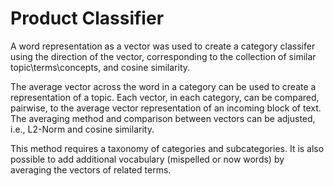 # Product Classifier

A word representation as a vector was used to create a category classifer using the direction of the vector, corresponding to the collection of similar topic\terms\concepts, and cosine similarity.

The average vector across the word in a category can be used to create a representation of a topic. Each vector, in each category, can be compared, pairwise, to the average vector representation of an incoming block of text. The averaging method and comparison between vectors can be adjusted, i.e., L2-Norm and cosine similarity.

This method requires a taxonomy of categories and subcategories. It is also possible to add additional vocabulary (mispelled or now words) by averaging the vectors of related terms.